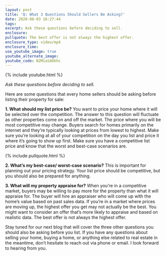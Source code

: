 ```yaml
---
layout: post
title: 'Q: What 3 Questions Should Sellers Be Asking?'
date: 2020-06-03 16:27:44
tags:
excerpt: Ask these questions before deciding to sell.
enclosure:
pullquote: The best offer is not always the highest offer.
enclosure_type: video/mp4
enclosure_time:
use_youtube_image: true
youtube_alternate_image:
youtube_code: N2MiaSAOkhc
---
```


{% include youtube.html %}

*Ask these questions before deciding to sell.*

Here are some questions that every home sellers should be asking before listing their property for sale:

**1\. What should my list price be?** You want to price your home where it will be selected over the competition. The answer to this question will fluctuate as other properties come on and off the market. The price where you will be most competitive may change. Buyers search for homes primarily on the internet and they’re typically looking at prices from lowest to highest. Make sure you’re looking at all of your competition on the day you list and price it where it’s going to show up first. Make sure you have a competitive list price and know that the worst and best-case scenarios are.

{% include pullquote.html %}

**2\. What’s my best-case/ worst-case scenario?** This is important for planning out your pricing strategy. Your list price should be competitive, but you should also be prepared for anything.

**3\. What will my property appraise for?** When you’re in a competitive market, buyers may be willing to pay more for the property than what it will appraise for. The buyer will hire an appraiser who will come up with the home’s value based on past sales data. If you’re in a market where prices are moving up, the highest offer you get may not actually be the best. You might want to consider an offer that’s more likely to appraise and based on realistic data. The best offer is not always the highest offer.

Stay tuned for our next blog that will cover the three other questions you should also be asking before you list. If you have any questions about selling your home, buying a home, or anything else related to real estate in the meantime, don’t hesitate to reach out via phone or email. I look forward to hearing from you.